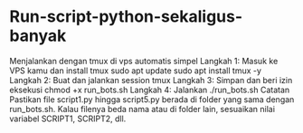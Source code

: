# Run-script-python-sekaligus-banyak
Menjalankan dengan tmux di vps automatis simpel
Langkah 1: Masuk ke VPS kamu dan install tmux
sudo apt update
sudo apt install tmux -y
Langkah 2: Buat dan jalankan session tmux
Langkah 3: Simpan dan beri izin eksekusi
chmod +x run_bots.sh
Langkah 4: Jalankan
./run_bots.sh
Catatan
Pastikan file script1.py hingga script5.py berada di folder yang sama dengan run_bots.sh.
Kalau filenya beda nama atau di folder lain, sesuaikan nilai variabel SCRIPT1, SCRIPT2, dll.
